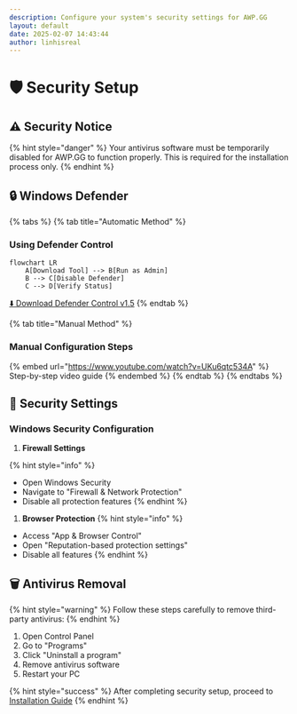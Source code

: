 ```yaml
---
description: Configure your system's security settings for AWP.GG
layout: default
date: 2025-02-07 14:43:44
author: linhisreal
---
```


# 🛡️ Security Setup

## ⚠️ Security Notice

{% hint style="danger" %}
Your antivirus software must be temporarily disabled for AWP.GG to function properly.
This is required for the installation process only.
{% endhint %}

## 🔒 Windows Defender

{% tabs %}
{% tab title="Automatic Method" %}

### Using Defender Control

```mermaid
flowchart LR
    A[Download Tool] --> B[Run as Admin]
    B --> C[Disable Defender]
    C --> D[Verify Status]
```

[⬇️ Download Defender Control v1.5](https://github.com/qtkite/defender-control/releases/tag/v1.5)
{% endtab %}

{% tab title="Manual Method" %}

### Manual Configuration Steps

{% embed url="https://www.youtube.com/watch?v=UKu6qtc534A" %}
Step-by-step video guide
{% endembed %}
{% endtab %}
{% endtabs %}

## 🚫 Security Settings

### Windows Security Configuration

1. **Firewall Settings**

{% hint style="info" %}

* Open Windows Security
* Navigate to "Firewall & Network Protection"
* Disable all protection features
{% endhint %}

1. **Browser Protection**
{% hint style="info" %}

* Access "App & Browser Control"
* Open "Reputation-based protection settings"
* Disable all features
{% endhint %}

## 🗑️ Antivirus Removal

{% hint style="warning" %}
Follow these steps carefully to remove third-party antivirus:
{% endhint %}

1. Open Control Panel
2. Go to "Programs"
3. Click "Uninstall a program"
4. Remove antivirus software
5. Restart your PC

{% hint style="success" %}
After completing security setup, proceed to [Installation Guide](installation.md)
{% endhint %}
